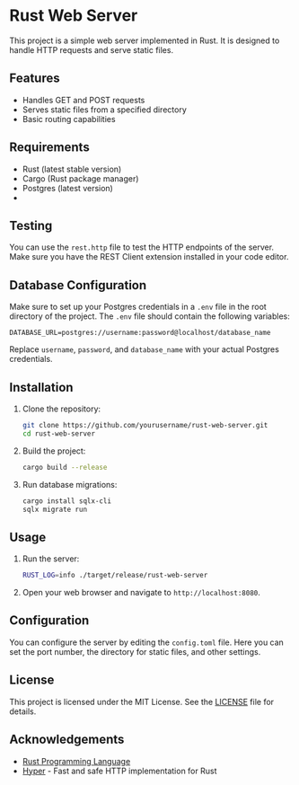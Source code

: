 # Rust Web Server

This project is a simple web server implemented in Rust. It is designed to handle HTTP requests and serve static files.

## Features

- Handles GET and POST requests
- Serves static files from a specified directory
- Basic routing capabilities

## Requirements

- Rust (latest stable version)
- Cargo (Rust package manager)
- Postgres (latest version)
- 
## Testing

You can use the `rest.http` file to test the HTTP endpoints of the server. Make sure you have the REST Client extension installed in your code editor.

## Database Configuration

Make sure to set up your Postgres credentials in a `.env` file in the root directory of the project. The `.env` file should contain the following variables:

```
DATABASE_URL=postgres://username:password@localhost/database_name
```

Replace `username`, `password`, and `database_name` with your actual Postgres credentials.

## Installation

1. Clone the repository:
    ```sh
    git clone https://github.com/yourusername/rust-web-server.git
    cd rust-web-server
    ```

2. Build the project:
    ```sh
    cargo build --release
    ```

3. Run database migrations:
    ```sh
    cargo install sqlx-cli
    sqlx migrate run
    ```

## Usage

1. Run the server:
    ```sh
    RUST_LOG=info ./target/release/rust-web-server
    ```

2. Open your web browser and navigate to `http://localhost:8080`.

## Configuration

You can configure the server by editing the `config.toml` file. Here you can set the port number, the directory for static files, and other settings.

## License

This project is licensed under the MIT License. See the [LICENSE](LICENSE) file for details.

## Acknowledgements

- [Rust Programming Language](https://www.rust-lang.org/)
- [Hyper](https://hyper.rs/) - Fast and safe HTTP implementation for Rust
